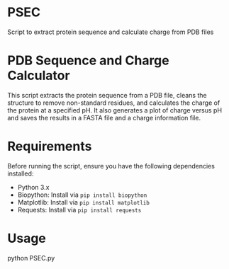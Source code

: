 # PSEC
Script to extract protein sequence and calculate charge from PDB files

# PDB Sequence and Charge Calculator

This script extracts the protein sequence from a PDB file, cleans the structure to remove non-standard residues, and calculates the charge of the protein at a specified pH. It also generates a plot of charge versus pH and saves the results in a FASTA file and a charge information file.

# Requirements

Before running the script, ensure you have the following dependencies installed:

- Python 3.x
- Biopython: Install via `pip install biopython`
- Matplotlib: Install via `pip install matplotlib`
- Requests: Install via `pip install requests`

# Usage

python PSEC.py

